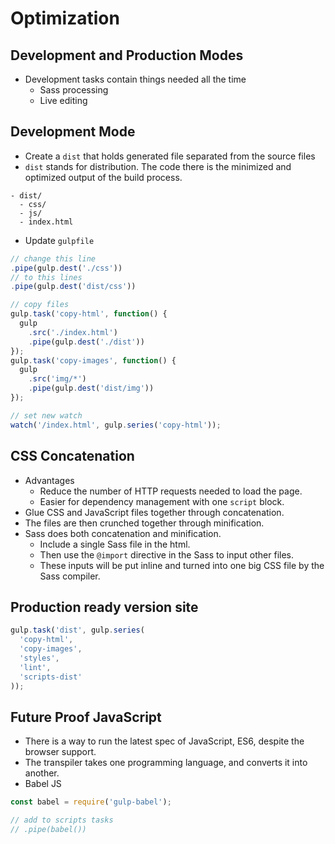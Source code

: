 # Optimization

## Development and Production Modes
- Development tasks contain things needed all the time
  - Sass processing
  - Live editing

## Development Mode
- Create a `dist` that holds generated file separated from the source files
- `dist` stands for distribution. The code there is the minimized and optimized output of the build process.

```
- dist/
  - css/
  - js/
  - index.html
```
 
 - Update `gulpfile`

```js
// change this line
.pipe(gulp.dest('./css'))
// to this lines
.pipe(gulp.dest('dist/css'))

// copy files
gulp.task('copy-html', function() {
  gulp
    .src('./index.html')
    .pipe(gulp.dest('./dist'))
});
gulp.task('copy-images', function() {
  gulp
    .src('img/*')
    .pipe(gulp.dest('dist/img'))
});

// set new watch
watch('/index.html', gulp.series('copy-html'));
```

## CSS Concatenation
- Advantages
  - Reduce the number of HTTP requests needed to load the page.
  - Easier for dependency management with one `script` block.
- Glue CSS and JavaScript files together through concatenation.
- The files are then crunched together through minification.
- Sass does both concatenation and minification.
  - Include a single Sass file in the html.
  - Then use the `@import` directive in the Sass to input other files.
  - These inputs will be put inline and turned into one big CSS file by the Sass compiler.

## Production ready version site

```js
gulp.task('dist', gulp.series(
  'copy-html',
  'copy-images',
  'styles',
  'lint',
  'scripts-dist'
));
```

## Future Proof JavaScript
- There is a way to run the latest spec of JavaScript, ES6, despite the browser support.
- The transpiler takes one programming language, and converts it into another.
- Babel JS

```js
const babel = require('gulp-babel');

// add to scripts tasks
// .pipe(babel())
```
